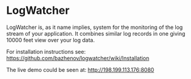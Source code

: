 LogWatcher
==========
LogWatcher is, as it name implies, system for the monitoring of the log stream of your application. It combines similar log records in one giving 10000 feet view over your log data.

For installation instructions see: https://github.com/bazhenov/logwatcher/wiki/Installation

The live demo could be seen at: http://198.199.113.176:8080
